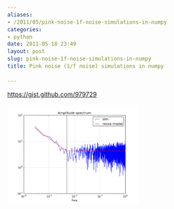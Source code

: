 ```yaml
---
aliases:
- /2011/05/pink-noise-1f-noise-simulations-in-numpy
categories:
- python
date: 2011-05-18 23:49
layout: post
slug: pink-noise-1f-noise-simulations-in-numpy
title: Pink noise (1/f noise) simulations in numpy

---
```


<a href="https://gist.github.com/979729">
 https://gist.github.com/979729
</a>
<br/>
<br/>
<a href="pink-noise-1f-noise-simulations-in-numpy_05_oneoverf1.png">
 <img alt="" class="alignnone size-medium wp-image-128" height="225" src="pink-noise-1f-noise-simulations-in-numpy_05_oneoverf1.png" title="oneoverf" width="300"/>
</a>
